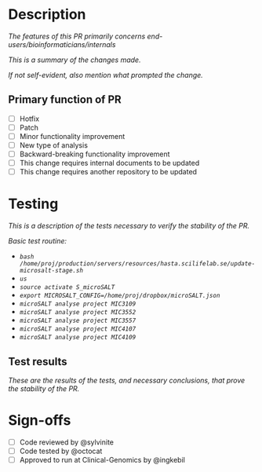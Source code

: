 # Description
_The features of this PR primarily concerns end-users/bioinformaticians/internals_

_This is a summary of the changes made._

_If not self-evident, also mention what prompted the change._

## Primary function of PR
- [ ] Hotfix
- [ ] Patch
- [ ] Minor functionality improvement
- [ ] New type of analysis
- [ ] Backward-breaking functionality improvement
- [ ] This change requires internal documents to be updated
- [ ] This change requires another repository to be updated

# Testing
_This is a description of the tests necessary to verify the stability of the PR._

_Basic test routine:_
- _`bash /home/proj/production/servers/resources/hasta.scilifelab.se/update-microsalt-stage.sh`_
- _`us`_
- _`source activate S_microSALT`_
- _`export MICROSALT_CONFIG=/home/proj/dropbox/microSALT.json`_
- _`microSALT analyse project MIC3109`_
- _`microSALT analyse project MIC3552`_
- _`microSALT analyse project MIC3557`_
- _`microSALT analyse project MIC4107`_
- _`microSALT analyse project MIC4109`_

## Test results
_These are the results of the tests, and necessary conclusions, that prove the stability of the PR._

# Sign-offs
- [ ] Code reviewed by @sylvinite
- [ ] Code tested by @octocat
- [ ] Approved to run at Clinical-Genomics by @ingkebil

